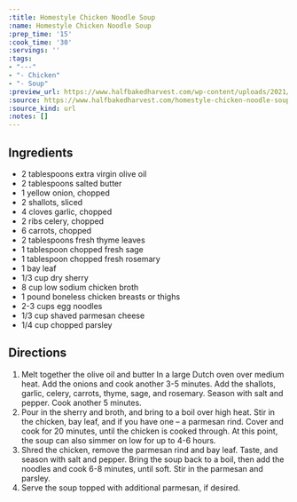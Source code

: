 ```yaml
---
:title: Homestyle Chicken Noodle Soup
:name: Homestyle Chicken Noodle Soup
:prep_time: '15'
:cook_time: '30'
:servings: ''
:tags:
- "---"
- "- Chicken"
- "- Soup"
:preview_url: https://www.halfbakedharvest.com/wp-content/uploads/2021/10/Homestyle-Chicken-Noodle-Soup-8.jpg
:source: https://www.halfbakedharvest.com/homestyle-chicken-noodle-soup/
:source_kind: url
:notes: []
---
```


## Ingredients
- 2 tablespoons extra virgin olive oil
- 2 tablespoons salted butter
- 1  yellow onion, chopped
- 2  shallots, sliced
- 4 cloves garlic, chopped
- 2 ribs celery, chopped
- 6  carrots, chopped
- 2 tablespoons fresh thyme leaves
- 1 tablespoon chopped fresh sage
- 1 tablespoon chopped fresh rosemary
- 1  bay leaf
- 1/3 cup dry sherry
- 8 cup low sodium chicken broth
- 1 pound boneless chicken breasts or thighs
- 2-3 cups egg noodles
- 1/3 cup shaved parmesan cheese
- 1/4 cup chopped parsley


## Directions
1. Melt together the olive oil and butter In a large Dutch oven over medium heat. Add the onions and cook another 3-5 minutes. Add the shallots, garlic, celery, carrots, thyme, sage, and rosemary. Season with salt and pepper. Cook another 5 minutes.
2. Pour in the sherry and broth, and bring to a boil over high heat. Stir in the chicken, bay leaf, and if you have one – a parmesan rind. Cover and cook for 20 minutes, until the chicken is cooked through. At this point, the soup can also simmer on low for up to 4-6 hours.
3. Shred the chicken, remove the parmesan rind and bay leaf. Taste, and season with salt and pepper. Bring the soup back to a boil, then add the noodles and cook 6-8 minutes, until soft. Stir in the parmesan and parsley.
4. Serve the soup topped with additional parmesan, if desired.
